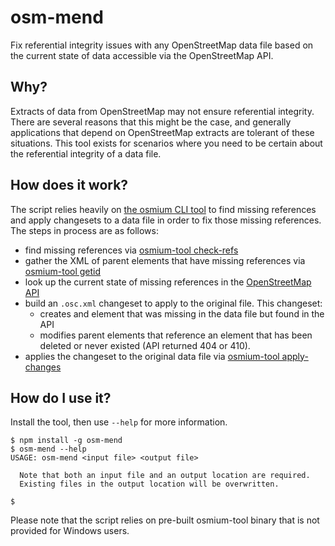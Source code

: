 # osm-mend

Fix referential integrity issues with any OpenStreetMap data file based on
the current state of data accessible via the OpenStreetMap API.

## Why?

Extracts of data from OpenStreetMap may not ensure referential integrity. There
are several reasons that this might be the case, and generally applications that
depend on OpenStreetMap extracts are tolerant of these situations. This tool
exists for scenarios where you need to be certain about the referential integrity
of a data file.

## How does it work?

The script relies heavily on [the osmium CLI tool](http://osmcode.org/osmium/)
to find missing references and apply changesets to a data file in order to fix
those missing references. The steps in process are as follows:

- find missing references via [osmium-tool check-refs](http://docs.osmcode.org/osmium/v1.2.1/osmium-check-refs.html)
- gather the XML of parent elements that have missing references via [osmium-tool getid](http://docs.osmcode.org/osmium/v1.2.1/osmium-getid.html)
- look up the current state of missing references in the [OpenStreetMap API](http://wiki.openstreetmap.org/wiki/API_v0.6#Read:_GET_.2Fapi.2F0.6.2F.5Bnode.7Cway.7Crelation.5D.2F.23id)
- build an `.osc.xml` changeset to apply to the original file. This changeset:
  - creates and element that was missing in the data file but found in the API
  - modifies parent elements that reference an element that has been deleted or
  never existed (API returned 404 or 410).
- applies the changeset to the original data file via [osmium-tool apply-changes](http://docs.osmcode.org/osmium/v1.2.1/osmium-apply-changes.html)

## How do I use it?

Install the tool, then use `--help` for more information.

```
$ npm install -g osm-mend
$ osm-mend --help
USAGE: osm-mend <input file> <output file>

  Note that both an input file and an output location are required.
  Existing files in the output location will be overwritten.

$
```

Please note that the script relies on pre-built osmium-tool binary that is not
provided for Windows users.
